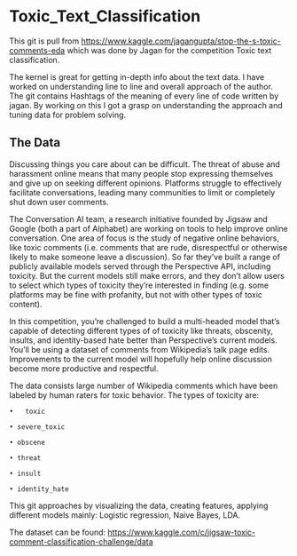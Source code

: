 # Toxic_Text_Classification

This git is pull from https://www.kaggle.com/jagangupta/stop-the-s-toxic-comments-eda which was done by Jagan for the competition Toxic text classification.

The kernel is great for getting in-depth info about the text data. I have worked on understanding line to line and overall approach of the author. The git contains Hashtags of the meaning of every line of code written by jagan. By working on this I got a grasp on understanding the approach and tuning data for problem solving.

## The Data
Discussing things you care about can be difficult. The threat of abuse and harassment online means that many people stop expressing themselves and give up on seeking different opinions. Platforms struggle to effectively facilitate conversations, leading many communities to limit or completely shut down user comments.

The Conversation AI team, a research initiative founded by Jigsaw and Google (both a part of Alphabet) are working on tools to help improve online conversation. One area of focus is the study of negative online behaviors, like toxic comments (i.e. comments that are rude, disrespectful or otherwise likely to make someone leave a discussion). So far they’ve built a range of publicly available models served through the Perspective API, including toxicity. But the current models still make errors, and they don’t allow users to select which types of toxicity they’re interested in finding (e.g. some platforms may be fine with profanity, but not with other types of toxic content).

In this competition, you’re challenged to build a multi-headed model that’s capable of detecting different types of of toxicity like threats, obscenity, insults, and identity-based hate better than Perspective’s current models. You’ll be using a dataset of comments from Wikipedia’s talk page edits. Improvements to the current model will hopefully help online discussion become more productive and respectful.


The data consists large number of Wikipedia comments which have been labeled by human raters for toxic behavior. The types of toxicity are:

    •	toxic
    
    • severe_toxic
    
    • obscene
    
    • threat
    
    • insult
    
    • identity_hate
    
This git approaches by visualizing the data, creating features, applying different models mainly: Logistic regression, Naive Bayes, LDA.

The dataset can be found: https://www.kaggle.com/c/jigsaw-toxic-comment-classification-challenge/data
